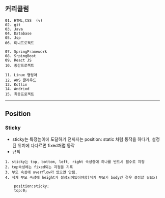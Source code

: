 ## 커리큘럼
```
01. HTML,CSS  (v)
02. git
03. Java
04. Database
05. Jsp
06. 미니프로젝트

07. SpringFramework
08. SrpingBoot
09. React JS
10. 중간프로젝트

11. Linux 명령어
12. AWS 클라우드
13. Kotlin
14. Andriod
15. 최종프로젝트
```
---

## Position
### Sticky
- sticky는 특정높이에 도달하기 전까지는 position: static 처럼 동작을 하다가, 설정된 위치에 다다르면 fixed처럼 동작
- 규칙


```
1. sticky는 top, bottom, left, right 속성중에 하나를 반드시 필수로 지정
2. top속성에는 fixed되는 지점을 기록
3. 부모 속성에 overflow가 있으면 안됨.
4. 직계 부모 속성에 height가 설정되어있어야함(직계 부모가 body인 경우 설정할 필요x)

    position:sticky;
    top:0;
```

